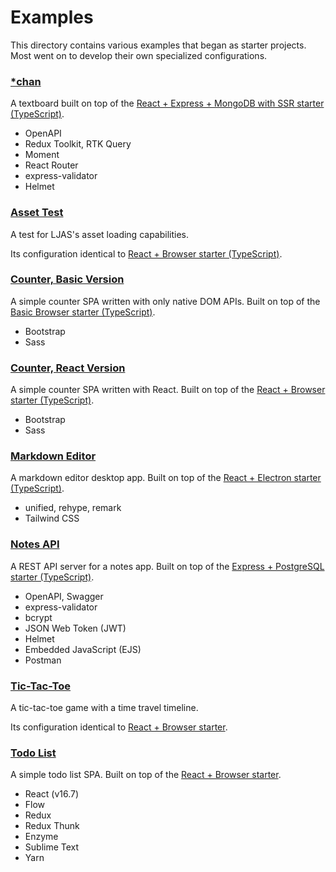 # Examples

This directory contains various examples that began as starter projects. Most went on to develop their own specialized configurations.

### [\*chan](./starchan)

A textboard built on top of the [React + Express + MongoDB with SSR starter (TypeScript)](../starters/react-express-mongo-ssr-ts).

- OpenAPI
- Redux Toolkit, RTK Query
- Moment
- React Router
- express-validator
- Helmet

### [Asset Test](./asset-test)

A test for LJAS's asset loading capabilities.

Its configuration identical to [React + Browser starter (TypeScript)](../starters/react-browser-ts).

### [Counter, Basic Version](./counter)

A simple counter SPA written with only native DOM APIs. Built on top of the [Basic Browser starter (TypeScript)](../starters/basic-browser-ts).

- Bootstrap
- Sass

### [Counter, React Version](./counter-react)

A simple counter SPA written with React. Built on top of the [React + Browser starter (TypeScript)](../starters/react-browser-ts).

- Bootstrap
- Sass

### [Markdown Editor](./markdown-editor)

A markdown editor desktop app. Built on top of the [React + Electron starter (TypeScript)](../starters/react-electron-ts).

- unified, rehype, remark
- Tailwind CSS

### [Notes API](./notes-api)

A REST API server for a notes app. Built on top of the [Express + PostgreSQL starter (TypeScript)](../starters/express-postgres-ts).

- OpenAPI, Swagger
- express-validator
- bcrypt
- JSON Web Token (JWT)
- Helmet
- Embedded JavaScript (EJS)
- Postman

### [Tic-Tac-Toe](./tic-tac-toe)

A tic-tac-toe game with a time travel timeline.

Its configuration identical to [React + Browser starter](../starters/react-browser).

### [Todo List](./todo-list)

A simple todo list SPA. Built on top of the [React + Browser starter](../starters/react-browser).

- React (v16.7)
- Flow
- Redux
- Redux Thunk
- Enzyme
- Sublime Text
- Yarn
